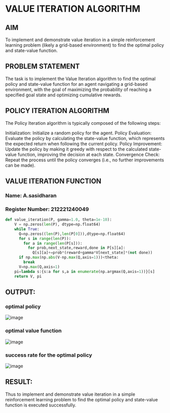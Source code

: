 # VALUE ITERATION ALGORITHM

## AIM
To implement and demonstrate value iteration in a simple reinforcement learning problem (likely a grid-based environment) to find the optimal policy and state-value function.

## PROBLEM STATEMENT
The task is to implement the Value Iteration algorithm to find the optimal policy and state-value function for an agent navigating a grid-based environment, with the goal of maximizing the probability of reaching a specified goal state and optimizing cumulative rewards.

## POLICY ITERATION ALGORITHM

The Policy Iteration algorithm is typically composed of the following steps:

Initialization: Initialize a random policy for the agent.
Policy Evaluation: Evaluate the policy by calculating the state-value function, which represents the expected return when following the current policy.
Policy Improvement: Update the policy by making it greedy with respect to the calculated state-value function, improving the decision at each state.
Convergence Check: Repeat the process until the policy converges (i.e., no further improvements can be made).

## VALUE ITERATION FUNCTION
### Name: A.sasidharan
### Register Number: 212221240049
```python
def value_iteration(P, gamma=1.0, theta=1e-10):
    V = np.zeros(len(P), dtype=np.float64)
    while True:
      Q=np.zeros((len(P),len(P[0])),dtype=np.float64)
      for s in range(len(P)):
        for a in range(len(P[s])):
          for prob,next_state,reward,done in P[s][a]:
            Q[s][a]+=prob*(reward+gamma*V[next_state]*(not done))
      if np.max(np.abs(V-np.max(Q,axis=1)))<theta:
        break
      V=np.max(Q,axis=1)
    pi=lambda s:{s:a for s,a in enumerate(np.argmax(Q,axis=1))}[s]
    return V, pi
```
## OUTPUT:
### optimal policy
![image](https://github.com/user-attachments/assets/1b3608db-db09-41b0-a111-00f0f097bc9c)


### optimal value function
![image](https://github.com/user-attachments/assets/62343e24-19d6-4211-b4cc-00683ae8c975)


### success rate for the optimal policy
![image](https://github.com/user-attachments/assets/b7816483-56d4-4091-a31b-905dc31e838f)


## RESULT:
Thus to implement and demonstrate value iteration in a simple reinforcement learning problem to find the optimal policy and state-value function is executed successfully.

